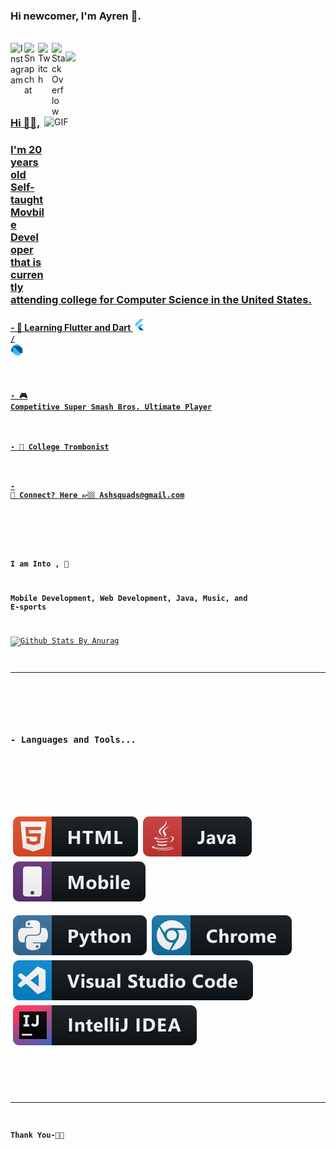 ### Hi newcomer, I'm Ayren 👋.


<br/>
<a href="https://www.instagram.com/a_king618/">
  <img align="left" alt="Instagram" width="22px" src="https://cdn.jsdelivr.net/npm/simple-icons@v3/icons/instagram.svg" />
  <a href="https://www.snapchat.com/add/ayrock618">
  <img align="left" alt="Snapchat" width="22px" src="https://cdn.jsdelivr.net/npm/simple-icons@v3/icons/snapchat.svg" />
   <a href="https://www.twitch.tv/awesome8800">
  <img align="left" alt="Twitch" width="22px" src="https://cdn.jsdelivr.net/npm/simple-icons@v3/icons/twitch.svg" />
   <a href="https://stackoverflow.com/users/13430888/ayrock618">
  <img align="left" alt="Stack Overflow" width="22px" src="https://cdn.jsdelivr.net/npm/simple-icons@v3/icons/stackoverflow.svg" />
  

![](https://visitor-badge.glitch.me/badge?page_id=aking618=aking618)

<br />

<img align="right" height="270px" width="450px" alt="GIF" src="https://media.giphy.com/media/m8XguqDisAIgag7oqT/giphy.gif" />
<br />

### Hi 🙋‍♂️,
### I'm 20 years old Self-taught Movbile Developer that is currently attending college for Computer Science in the United States.


#### - 📱 Learning Flutter and Dart <code><img height="20" src="https://raw.githubusercontent.com/github/explore/80688e429a7d4ef2fca1e82350fe8e3517d3494d/topics/flutter/flutter.png"> / <code><img height="20" src="https://raw.githubusercontent.com/github/explore/80688e429a7d4ef2fca1e82350fe8e3517d3494d/topics/dart/dart.png"></code>

#### - 🎮 Competitive Super Smash Bros. Ultimate Player

#### - 🎺 College Trombonist

#### - 💬 Connect? Here 👉🏼 Ashsquads@gmail.com


<br />


**I am Into , 🙏**

**Mobile Development, Web Development, Java, Music, and E-sports**
<br />


[![Github Stats By Anurag](https://github-readme-stats.vercel.app/api?username=Aking618&show_icons=true&title_color=fff&icon_color=79ff97&text_color=9f9f9f&bg_color=151515)](https://github.com/anuraghazra/github-readme-stats)

*************

<br />

### - Languages and Tools...

<p align="center">

<!-- For more icons please follow  https://github.com/MikeCodesDotNET/ColoredBadges -->

 <img src="https://raw.githubusercontent.com/8bithemant/8bithemant/master/svg/dev/languages/html.svg" alt="html" style="vertical-align:top; margin:4px"><img src="https://raw.githubusercontent.com/MikeCodesDotNET/ColoredBadges/master/svg/dev/languages/java.svg" alt="java" style="vertical-align:top; margin:4px"> 
 <img src="https://raw.githubusercontent.com/MikeCodesDotNET/ColoredBadges/master/svg/dev/misc/mobile.svg" alt="mobile" style="vertical-align:top; margin:4px">      
<img src="https://raw.githubusercontent.com/8bithemant/8bithemant/master/svg/dev/languages/python.svg" alt="python" style="vertical-align:top; margin:4px"><img src="https://raw.githubusercontent.com/8bithemant/8bithemant/master/svg/dev/misc/chrome.svg" alt="chrome" style="vertical-align:top; margin:4px"><img src="https://raw.githubusercontent.com/8bithemant/8bithemant/master/svg/dev/tools/visualstudio_code.svg" alt="vscode" style="vertical-align:top; margin:4px">
<img src="https://raw.githubusercontent.com/MikeCodesDotNET/ColoredBadges/master/svg/dev/tools/jetbrains_intellij.svg" alt="intellij" style="vertical-align:top; margin:4px">

</p>

***********************************

#### Thank You-🙏🏼




  
